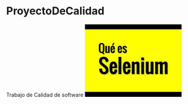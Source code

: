 # ProyectoDeCalidad
 Trabajo de Calidad de software
![Image text](https://github.com/Mauxd777/QualityStreamTutorial/blob/main/src/test/java/Imagenes/Selenium.png)

